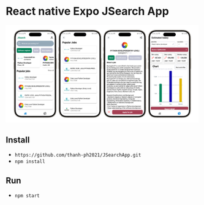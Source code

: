 # React native Expo JSearch App

![Demo](./assets/images/demo-02.png)


## Install

- `https://github.com/thanh-ph2021/JSearchApp.git`
- `npm install`

## Run
- `npm start`
